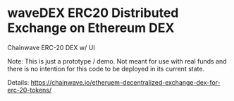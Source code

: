 # waveDEX ERC20 Distributed Exchange on Ethereum DEX
Chainwave ERC-20 DEX w/ UI

Note: This is just a prototype / demo. Not meant for use with real funds and there is no intention for this code to be deployed in its current state.

Details: https://chainwave.io/etheruem-decentralized-exchange-dex-for-erc-20-tokens/
